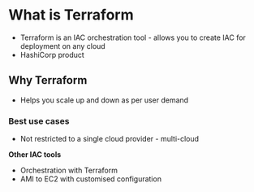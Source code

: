 # What is Terraform
- Terraform is an IAC orchestration tool - allows you to create IAC for deployment on any cloud
- HashiCorp product

## Why Terraform
- Helps you scale up and down as per user demand

### Best use cases
- Not restricted to a single cloud provider - multi-cloud
 
**Other IAC tools**
- Orchestration with Terraform
- AMI to EC2 with customised configuration
